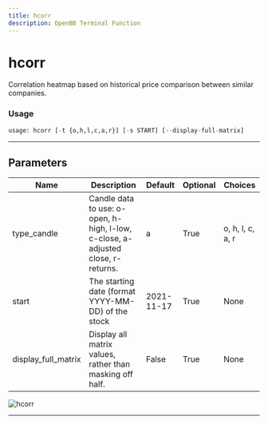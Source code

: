 ```yaml
---
title: hcorr
description: OpenBB Terminal Function
---
```


# hcorr

Correlation heatmap based on historical price comparison between similar companies.

### Usage

```python
usage: hcorr [-t {o,h,l,c,a,r}] [-s START] [--display-full-matrix]
```

---

## Parameters

| Name | Description | Default | Optional | Choices |
| ---- | ----------- | ------- | -------- | ------- |
| type_candle | Candle data to use: o-open, h-high, l-low, c-close, a-adjusted close, r-returns. | a | True | o, h, l, c, a, r |
| start | The starting date (format YYYY-MM-DD) of the stock | 2021-11-17 | True | None |
| display_full_matrix | Display all matrix values, rather than masking off half. | False | True | None |
![hcorr](https://user-images.githubusercontent.com/46355364/154073186-45336f5f-85e1-4cb9-9307-9694295b1f80.png)

---

